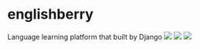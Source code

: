 # englishberry
Language learning platform that built by Django
<img src="https://www.linkpicture.com/q/Anasayfa-EnglishBerry.png">
<img src="https://www.linkpicture.com/q/Screenshot-2022-02-14-at-11-52-58-Anasayfa-EnglishBerry.png">
<img src="https://www.linkpicture.com/q/Screenshot-2022-02-14-at-11-50-47-English-Berry-m-Giriş-Yap-m-İngilizce-Oğrenme-Platformu.png">
